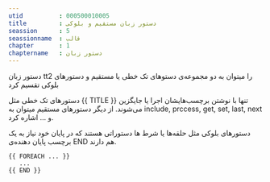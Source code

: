 ```yaml
---
utid          : 000500010005
title         : دستور زبان مستقیم و بلوکی
seassion      : 5
seassionname  : قالب
chapter       : 1
chaptername   : دستور زبان
---
```



<p>دستور زبان tt2 را میتوان به دو مجموعه‌ی دستوهای تک خطی یا مستقیم و دستورهای بلوکی تقسیم کرد</p>

<p>دستورهای تک خطی مثل {{ TITLE }} تنها با نوشتن برچسب‌هایشان اجرا یا جایگزین می‌شوند. از دیگر دستورهای مستقیم میتوان به include, prccess, get, set, last, next و ... اشاره کرد.</p>

<p>دستورهای بلوکی مثل حلقه‌ها یا شرط ها دستوراتی هستند که در پایان خود نیاز به یک برچسب پایان دهنده‌ی END هم دارند.</p>

<pre><code>{{ FOREACH ... }}
   ...
{{ END }}
</code></pre>


